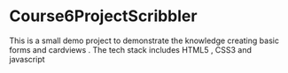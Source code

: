 # Course6ProjectScribbler

This is a small demo project to demonstrate the knowledge creating basic forms and cardviews . The tech stack includes HTML5 , CSS3 and javascript
